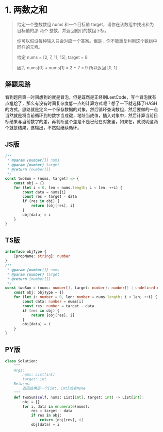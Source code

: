 # 1. 两数之和
> 给定一个整数数组 nums 和一个目标值 target，请你在该数组中找出和为目标值的那 两个 整数，并返回他们的数组下标。
>
> 你可以假设每种输入只会对应一个答案。但是，你不能重复利用这个数组中同样的元素。
>
> 给定 nums = [2, 7, 11, 15], target = 9
>
> 因为 nums[0] + nums[1] = 2 + 7 = 9
> 所以返回 [0, 1]

## 解题思路
看到题目第一时间想到的就是冒泡，但是既然是正经刷LeetCode，写个冒泡就有点尴尬了，那么有没有时间复杂度低一点的计算方式呢？想了一下就选择了HASH的方式，思路就是定义一个保存数据的对象，然后循环查询数组，然后要做的一点当然就是将当前循环到的数字当成键，地址当成值，插入对象中，然后计算当前目标结果与当前数字的差，再判断这个差是不是已经在对象里，如果在，就说明这两个就是结果，遂输出，不然就继续循环。


## JS版

```javascript
/**
 * @param {number[]} nums
 * @param {number} target
 * @return {number[]}
 */
const twoSum = (nums, target) => {
    const obj = {}
    for (let i = 0, len = nums.length; i < len; ++i) {
		const data = nums[i]
        const res = target - data
        if (res in obj) {
            return [obj[res], i]
        }
        obj[data] = i
    }
}
```

## TS版

```typescript
interface objType {
    [propName: string]: number
}
/**
 * @param {number[]} nums
 * @param {number} target
 * @return {number[]}
 */ 
const twoSum = (nums: number[], target: number): number[] | undefined => {
	const obj: objType = {}
    for (let i: number = 0, len: number = nums.length; i < len; ++i) {
        const data: number = nums[i]
        const res: number = target - data
        if (res in obj) {
            return [obj[res], i]
        }
        obj[data] = i
    }
}
```

## PY版

```python
class Solution:
    """
    Args:
    	nums: List[int]
    	target: int
    Returns:
    	返回结果是一个[int, int]或者None
    """
    def twoSum(self, nums: List[int], target: int) -> List[int]:
        obj = {}
        for i, data in enumerate(nums):
            res = target - data
            if res in obj:
                return [obj[res], i]
            obj[data] = i
        
```


